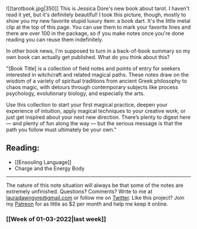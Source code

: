 



![[tarotbook.jpg|350]] This is Jessica Dore's new book about tarot. I haven't read it yet, but it's definitely beautiful! I took this picture, though, mostly to show you my new favorite stupid luxury item: a book dart. It's the little metal clip at the top of this page. You can use them to mark your favorite lines and there are over 100 in the package, so if you make notes once you're done reading you can reuse them indefinitely. 

In other book news, I'm supposed to turn in a back-of-book summary so my own book can actually get published. What do you think about this?

"[Book Title] is a collection of field notes and points of entry for seekers interested in witchcraft and related magical paths. These notes draw on the wisdom of a variety of spiritual traditions from ancient Greek philosophy to chaos magic, with detours through contemporary subjects like process psychology, evolutionary biology, and especially the arts.

Use this collection to start your first magical practice, deepen your experience of intuition, apply magical techniques to your creative work, or just get inspired about your next new direction. There’s plenty to digest here — and plenty of fun along the way — but the serious message is that the path you follow must ultimately be your own."

## Reading:

- [[Ensouling Language]]
- Charge and the Energy Body

----

The nature of this note situation will always be that some of the notes are extremely unfinished. Questions? Comments? Write to me at lauradawngyre@gmail.com or follow me on [Twitter](http://twitter.com/lauragyre). Like this project? Join my [Patreon](https://www.patreon.com/lauragyre) for as little as $2 per month and help me keep it online.

### [[Week of 01-03-2022|last week]]
